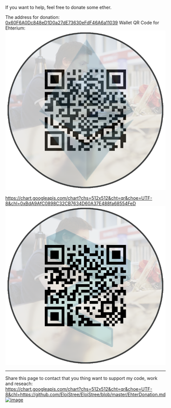 
If you want to help, feel free to donate some ether.

The address for donation: [0x60F6A0Dc848eD1D0a27dE73630eFdF46A6a11039](https://etherscan.io/address/0x60F6A0Dc848eD1D0a27dE73630eFdF46A6a11039)
Wallet QR Code for Ehterium:
[![Donation](https://github.com/EloiStree/EloiStree/blob/master/Images/DonationWalletEtherium.png?raw=true)](https://etherscan.io/address/0x60F6A0Dc848eD1D0a27dE73630eFdF46A6a11039)

https://chart.googleapis.com/chart?chs=512x512&cht=qr&choe=UTF-8&chl=0xBdA9AfC0898C32CB7634D60A37E488fa68554FeD
[![image](https://github.com/EloiStree/EloiStree/blob/master/Images/DonationWalletZilliqa.png?raw=true)](https://etherscan.io/address/0xBdA9AfC0898C32CB7634D60A37E488fa68554FeD)


-------------------------
Share this page to contact that you thing want to support my code, work and reseach:  
https://chart.googleapis.com/chart?chs=512x512&cht=qr&choe=UTF-8&chl=https://github.com/EloiStree/EloiStree/blob/master/EhterDonation.md  
[![image](https://user-images.githubusercontent.com/20149493/117065584-fcb54500-ad27-11eb-84f1-cfec5a75cb7c.png)](https://chart.googleapis.com/chart?chs=512x512&cht=qr&choe=UTF-8&chl=https://github.com/EloiStree/EloiStree/blob/master/EhterDonation.md)

